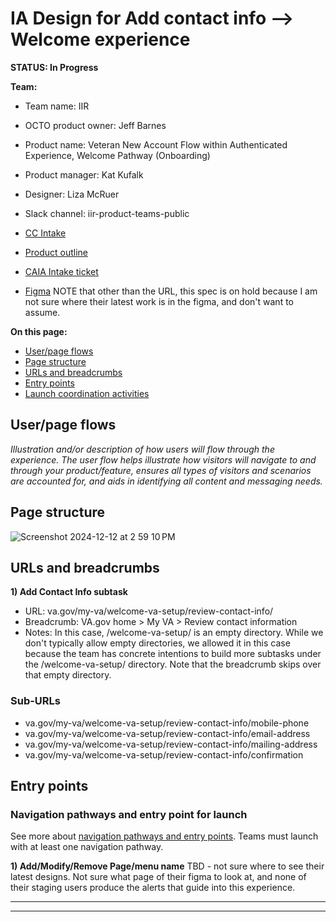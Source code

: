 # IA Design for Add contact info --> Welcome experience
**STATUS: In Progress**

**Team:** 
- Team name: IIR
- OCTO product owner: Jeff Barnes
- Product name: Veteran New Account Flow within Authenticated Experience, Welcome Pathway (Onboarding)
- Product manager: Kat Kufalk
- Designer: Liza McRuer
- Slack channel: iir-product-teams-public

- [CC Intake](https://github.com/department-of-veterans-affairs/va.gov-team/issues/82257)
- [Product outline](https://docs.google.com/document/d/1gbBknW1NDSGFqCZLEQrrlrCCwhTHolrTw6Ef3Vfg_R0/edit?usp=sharing)
- [CAIA Intake ticket](https://github.com/orgs/department-of-veterans-affairs/projects/929/views/32?filterQuery=label%3A%22sitewide+content%22+-label%3A%22CAIA+Intake%22%2C%22CAIA-Collab%22%2C%22Epic%22%2C%22OCTO%22+-status%3A%22New+Intakes%22%2C%22CC+Intakes%22%2CEpics%2COCTO+iir&pane=issue&itemId=63310624&issue=department-of-veterans-affairs%7Cva.gov-team%7C83402)
- [Figma](https://www.figma.com/design/CertVj7cu66kFv9TnseR30/Welcome-to-My-VA?node-id=300-11104&t=h21Uupipvzd2i3KL-1) NOTE that other than the URL, this spec is on hold because I am not sure where their latest work is in the figma, and don't want to assume.

**On this page:**
- [User/page flows](#flows)
- [Page structure](#map)
- [URLs and breadcrumbs](#url)
- [Entry points](#nav)
- [Launch coordination activities](#launchstuff)


## <a name="flows"></a>User/page flows <br>
*Illustration and/or description of how users will flow through the experience. The user flow helps illustrate how visitors will navigate to and through your product/feature, ensures all types of visitors and scenarios are accounted for, and aids in identifying all content and messaging needs.*


## <a name="map"></a>Page structure<br>
![Screenshot 2024-12-12 at 2 59 10 PM](https://github.com/user-attachments/assets/7f2b780c-e4a2-4ccc-a634-b6712c497f89)


## <a name="url"></a>URLs and breadcrumbs

**1) Add Contact Info subtask**
- URL: va.gov/my-va/welcome-va-setup/review-contact-info/
- Breadcrumb: VA.gov home > My VA > Review contact information
- Notes: In this case, /welcome-va-setup/ is an empty directory. While we don't typically allow empty directories, we allowed it in this case because the team has concrete intentions to build more subtasks under the /welcome-va-setup/ directory. Note that the breadcrumb skips over that empty directory.



### Sub-URLs
- va.gov/my-va/welcome-va-setup/review-contact-info/mobile-phone
- va.gov/my-va/welcome-va-setup/review-contact-info/email-address
- va.gov/my-va/welcome-va-setup/review-contact-info/mailing-address
- va.gov/my-va/welcome-va-setup/review-contact-info/confirmation



## <a name="nav"></a>Entry points <br>

### Navigation pathways and entry point for launch
See more about [navigation pathways and entry points](https://github.com/department-of-veterans-affairs/va.gov-team/blob/master/products/information-architecture/process/entry-points.md). Teams must launch with at least one navigation pathway.

**1) Add/Modify/Remove Page/menu name**
TBD - not sure where to see their latest designs. Not sure what page of their figma to look at, and none of their staging users produce the alerts that guide into this experience.





<hr>
<hr>
